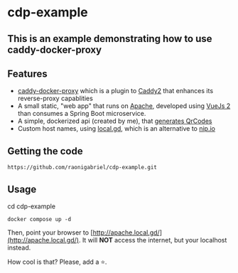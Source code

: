 # cdp-example
This is an example demonstrating how to use caddy-docker-proxy
---

## Features
* [caddy-docker-proxy](https://github.com/lucaslorentz/caddy-docker-proxy#caddy-docker-proxy) which is a plugin to [Caddy2](https://caddyserver.com/docs/) that enhances its reverse-proxy capablities
* A small static, "web app" that runs on [Apache](https://hub.docker.com/_/httpd), developed using [VueJs 2](https://v2.vuejs.org/v2/guide/index.html) than consumes a Spring Boot microservice.
* A simple, dockerized api (created by me), that [generates QrCodes](https://github.com/raonigabriel/spring-qrcode-example#spring-boot-qrcode-example)
* Custom host names, using [local.gd](https://local.gd/), which is an alternative to [nip.io](https://nip.io/)


## Getting the code
```
https://github.com/raonigabriel/cdp-example.git
```


## Usage
cd cdp-example
```
docker compose up -d
```

Then, point your browser to [http://apache.local.gd/](http://apache.local.gd/). It will **NOT** access the internet, but your localhost instead.

How cool is that? Please, add a ⭐.

